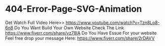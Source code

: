 # 404-Error-Page-SVG-Animation
Get Watch Full Video Here>> https://www.youtube.com/watch?v=Tzn8Lo8-6n8
Do You Want Build Your Own Website Check The Link https://www.fiverr.com/share/vz78lA
Do You Have Essue For your website Feel free drop your message Here: https://www.fiverr.com/share/2rDAVV
